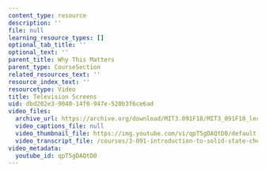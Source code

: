 ```yaml
---
content_type: resource
description: ''
file: null
learning_resource_types: []
optional_tab_title: ''
optional_text: ''
parent_title: Why This Matters
parent_type: CourseSection
related_resources_text: ''
resource_index_text: ''
resourcetype: Video
title: Television Screens
uid: dbd202e3-9040-14f0-947e-520b3f6ce6ad
video_files:
  archive_url: https://archive.org/download/MIT3.091F18/MIT3_091F18_lec03_wtm_300k.mp4
  video_captions_file: null
  video_thumbnail_file: https://img.youtube.com/vi/qpT5gDAQtD0/default.jpg
  video_transcript_file: /courses/3-091-introduction-to-solid-state-chemistry-fall-2018/74c83a749ca30f727d45e4026ec1e01c_qpT5gDAQtD0.pdf
video_metadata:
  youtube_id: qpT5gDAQtD0
---
```

